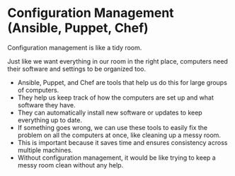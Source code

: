 # Configuration Management (Ansible, Puppet, Chef)

Configuration management is like a tidy room. 

Just like we want everything in our room in the right place, computers need their software and settings to be organized too. 

* Ansible, Puppet, and Chef are tools that help us do this for large groups of computers.
* They help us keep track of how the computers are set up and what software they have.
* They can automatically install new software or updates to keep everything up to date.
* If something goes wrong, we can use these tools to easily fix the problem on all the computers at once, like cleaning up a messy room. 
* This is important because it saves time and ensures consistency across multiple machines.
* Without configuration management, it would be like trying to keep a messy room clean without any help.
